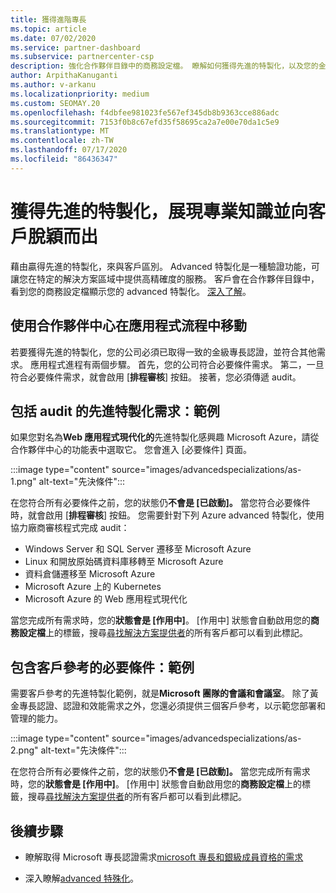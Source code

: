 ```yaml
---
title: 獲得進階專長
ms.topic: article
ms.date: 07/02/2020
ms.service: partner-dashboard
ms.subservice: partnercenter-csp
description: 強化合作夥伴目錄中的商務設定檔。 瞭解如何獲得先進的特製化，以及您的金級/銀級專長認證。
author: ArpithaKanuganti
ms.author: v-arkanu
ms.localizationpriority: medium
ms.custom: SEOMAY.20
ms.openlocfilehash: f4dbfee981023fe567ef345db8b9363cce886adc
ms.sourcegitcommit: 7153f0b8c67efd35f58695ca2a7e00e70da1c5e9
ms.translationtype: MT
ms.contentlocale: zh-TW
ms.lasthandoff: 07/17/2020
ms.locfileid: "86436347"
---
```

# <a name="earn-an-advanced-specialization-to-showcase-expertise-and-stand-out-to-customers"></a>獲得先進的特製化，展現專業知識並向客戶脫穎而出 

藉由贏得先進的特製化，來與客戶區別。 Advanced 特製化是一種驗證功能，可讓您在特定的解決方案區域中提供高精確度的服務。 客戶會在合作夥伴目錄中，看到您的商務設定檔顯示您的 advanced 特製化。 [深入了解](https://partner.microsoft.com/membership/advanced-specialization)。

## <a name="use-partner-center-to-move-through-the-application-process"></a>使用合作夥伴中心在應用程式流程中移動

若要獲得先進的特製化，您的公司必須已取得一致的金級專長認證，並符合其他需求。 應用程式進程有兩個步驟。 首先，您的公司符合必要條件需求。 第二，一旦符合必要條件需求，就會啟用 [**排程審核**] 按鈕。 接著，您必須傳遞 audit。 

## <a name="advanced-specialization-requirements-that-include-an-audit-an-example"></a>包括 audit 的先進特製化需求：範例

如果您對名為**Web 應用程式現代化的**先進特製化感興趣 Microsoft Azure，請從合作夥伴中心的功能表中選取它。 您會進入 [必要條件] 頁面。

:::image type="content" source="images/advancedspecializations/as-1.png" alt-text="先決條件":::


在您符合所有必要條件之前，您的狀態仍**不會是 [已啟動]。** 當您符合必要條件時，就會啟用 [**排程審核**] 按鈕。 您需要針對下列 Azure advanced 特製化，使用協力廠商審核程式完成 audit：
 
- Windows Server 和 SQL Server 遷移至 Microsoft Azure
- Linux 和開放原始碼資料庫移轉至 Microsoft Azure
- 資料倉儲遷移至 Microsoft Azure
- Microsoft Azure 上的 Kubernetes
- Microsoft Azure 的 Web 應用程式現代化


當您完成所有需求時，您的**狀態會是 [作用中]**。 [作用中] 狀態會自動啟用您的**商務設定檔**上的標籤，搜尋[尋找解決方案提供者](https://www.microsoft.com/solution-providers/home)的所有客戶都可以看到此標記。

## <a name="prerequisites-that-include-customer-references-an-example"></a>包含客戶參考的必要條件：範例

需要客戶參考的先進特製化範例，就是**Microsoft 團隊的會議和會議室**。 除了黃金專長認證、認證和效能需求之外，您還必須提供三個客戶參考，以示範您部署和管理的能力。

:::image type="content" source="images/advancedspecializations/as-2.png" alt-text="先決條件":::

在您符合所有必要條件之前，您的狀態仍**不會是 [已啟動]。** 當您完成所有需求時，您的**狀態會是 [作用中]**。 [作用中] 狀態會自動啟用您的**商務設定檔**上的標籤，搜尋[尋找解決方案提供者](https://www.microsoft.com/solution-providers/home)的所有客戶都可以看到此標記。

## <a name="next-steps"></a>後續步驟

- 瞭解取得 Microsoft 專長認證需求[microsoft 專長和銀級成員資格的需求](learn-about-competencies.md)

- 深入瞭解[advanced 特殊化](https://partner.microsoft.com/membership/advanced-specialization)。
